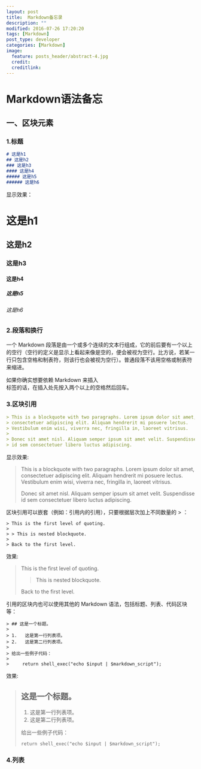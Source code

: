 ```yaml
---
layout: post
title:  Markdown备忘录
description: ""
modified: 2016-07-26 17:20:20
tags: [Markdown]
post_type: developer
categories: [Markdown]
image:
  feature: posts_header/abstract-4.jpg
  credit:
  creditlink:
---
```


# Markdown语法备忘



## 一、区块元素

### 1.标题

```markdown
# 这是h1
## 这是h2
### 这是h3
#### 这是h4
##### 这是h5
###### 这是h6
```
显示效果：

<h1>这是h1</h1>
<h2>这是h2</h2>
<h3>这是h3</h3>
<h4>这是h4</h4>
<h5>这是h5</h5>
<h6>这是h6</h6>

### 2.段落和换行

一个 Markdown 段落是由一个或多个连续的文本行组成，它的前后要有一个以上的空行（空行的定义是显示上看起来像是空的，便会被视为空行。比方说，若某一行只包含空格和制表符，则该行也会被视为空行）。普通段落不该用空格或制表符来缩进。

如果你确实想要依赖 Markdown 来插入 <br /> 标签的话，在插入处先按入两个以上的空格然后回车。

### 3.区块引用

```markdown
> This is a blockquote with two paragraphs. Lorem ipsum dolor sit amet,
> consectetuer adipiscing elit. Aliquam hendrerit mi posuere lectus.
> Vestibulum enim wisi, viverra nec, fringilla in, laoreet vitrisus.
>
> Donec sit amet nisl. Aliquam semper ipsum sit amet velit. Suspendisse
> id sem consectetuer libero luctus adipiscing.
```

显示效果:

> This is a blockquote with two paragraphs. Lorem ipsum dolor sit amet,
> consectetuer adipiscing elit. Aliquam hendrerit mi posuere lectus.
> Vestibulum enim wisi, viverra nec, fringilla in, laoreet vitrisus.
>
> Donec sit amet nisl. Aliquam semper ipsum sit amet velit. Suspendisse
> id sem consectetuer libero luctus adipiscing.


区块引用可以嵌套（例如：引用内的引用），只要根据层次加上不同数量的 > ：

```
> This is the first level of quoting.
>
> > This is nested blockquote.
>
> Back to the first level.
```

效果:

> This is the first level of quoting.
>
> > This is nested blockquote.
>
> Back to the first level.

引用的区块内也可以使用其他的 Markdown 语法，包括标题、列表、代码区块等：

```
> ## 这是一个标题。
>
> 1.   这是第一行列表项。
> 2.   这是第二行列表项。
>
> 给出一些例子代码：
>
>     return shell_exec("echo $input | $markdown_script");
```

效果:

> ## 这是一个标题。
>
> 1.   这是第一行列表项。
> 2.   这是第二行列表项。
>
> 给出一些例子代码：
>
>     return shell_exec("echo $input | $markdown_script");

### 4.列表
